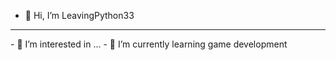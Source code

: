 - 👋 Hi, I’m LeavingPython33
<hr>
- 👀 I’m interested in ...
- 🌱 I’m currently learning game development

<!---
LeavingPython33/LeavingPython33 is a ✨ special ✨ repository because its `README.md` (this file) appears on your GitHub profile.
You can click the Preview link to take a look at your changes.
--->
